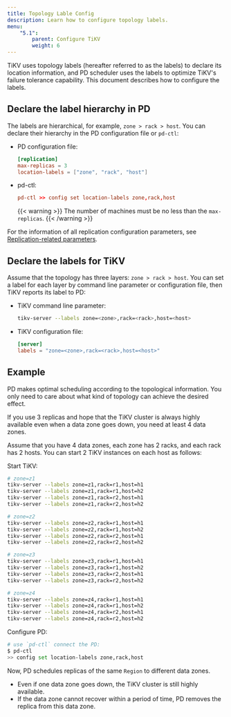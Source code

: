 ```yaml
---
title: Topology Lable Config
description: Learn how to configure topology labels.
menu:
    "5.1":
        parent: Configure TiKV
        weight: 6
---
```


TiKV uses topology labels (hereafter referred to as the labels) to declare its location information, and PD scheduler uses the labels to optimize TiKV's failure tolerance capability. This document describes how to configure the labels.

## Declare the label hierarchy in PD

The labels are hierarchical, for example, `zone > rack > host`. You can declare their hierarchy in the PD configuration file or `pd-ctl`:

- PD configuration file:
    ```toml
    [replication]
    max-replicas = 3
    location-labels = ["zone", "rack", "host"]
    ```
- pd-ctl:

    ```toml
    pd-ctl >> config set location-labels zone,rack,host
    ```
    {{< warning >}}
The number of machines must be no less than the `max-replicas`.
    {{< /warning >}}

For the information of all replication configuration parameters, see [Replication-related parameters](../pd-configuration-file/#replication).

## Declare the labels for TiKV

Assume that the topology has three layers: `zone > rack > host`. You can set a label for each layer by command line parameter or configuration file, then TiKV reports its label to PD:

- TiKV command line parameter:

    ```bash
    tikv-server --labels zone=<zone>,rack=<rack>,host=<host>
    ```

- TiKV configuration file:

    ```toml
    [server]
    labels = "zone=<zone>,rack=<rack>,host=<host>"
    ```

## Example

PD makes optimal scheduling according to the topological information. You only need to care about what kind of topology can achieve the desired effect.

If you use 3 replicas and hope that the TiKV cluster is always highly available even when a data zone goes down, you need at least 4 data zones.

Assume that you have 4 data zones, each zone has 2 racks, and each rack has 2 hosts. You can start 2 TiKV instances on each host as follows:

Start TiKV:

```bash
# zone=z1
tikv-server --labels zone=z1,rack=r1,host=h1
tikv-server --labels zone=z1,rack=r1,host=h2
tikv-server --labels zone=z1,rack=r2,host=h1
tikv-server --labels zone=z1,rack=r2,host=h2

# zone=z2
tikv-server --labels zone=z2,rack=r1,host=h1
tikv-server --labels zone=z2,rack=r1,host=h2
tikv-server --labels zone=z2,rack=r2,host=h1
tikv-server --labels zone=z2,rack=r2,host=h2

# zone=z3
tikv-server --labels zone=z3,rack=r1,host=h1
tikv-server --labels zone=z3,rack=r1,host=h2
tikv-server --labels zone=z3,rack=r2,host=h1
tikv-server --labels zone=z3,rack=r2,host=h2

# zone=z4
tikv-server --labels zone=z4,rack=r1,host=h1
tikv-server --labels zone=z4,rack=r1,host=h2
tikv-server --labels zone=z4,rack=r2,host=h1
tikv-server --labels zone=z4,rack=r2,host=h2
```

Configure PD:

```bash
# use `pd-ctl` connect the PD:
$ pd-ctl
>> config set location-labels zone,rack,host
```

Now, PD schedules replicas of the same `Region` to different data zones.

- Even if one data zone goes down, the TiKV cluster is still highly available.
- If the data zone cannot recover within a period of time, PD removes the replica from this data zone.